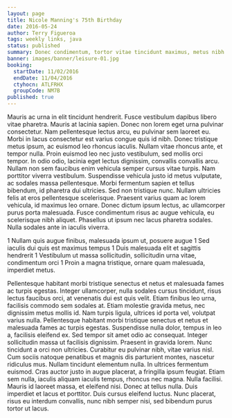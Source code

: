 ```yaml
---
layout: page
title: Nicole Manning's 75th Birthday
date: 2016-05-24
author: Terry Figueroa
tags: weekly links, java
status: published
summary: Donec condimentum, tortor vitae tincidunt maximus, metus nibh.
banner: images/banner/leisure-01.jpg
booking:
  startDate: 11/02/2016
  endDate: 11/04/2016
  ctyhocn: ATLFRHX
  groupCode: NM7B
published: true
---
```

Mauris ac urna in elit tincidunt hendrerit. Fusce vestibulum dapibus libero vitae pharetra. Mauris at lacinia sapien. Donec non lorem eget urna pulvinar consectetur. Nam pellentesque lectus arcu, eu pulvinar sem laoreet eu. Morbi in lacus consectetur est varius congue quis id nibh. Donec tristique metus ipsum, ac euismod leo rhoncus iaculis. Nullam vitae rhoncus ante, et tempor nulla. Proin euismod leo nec justo vestibulum, sed mollis orci tempor.
In odio odio, lacinia eget lectus dignissim, convallis convallis arcu. Nullam non sem faucibus enim vehicula semper cursus vitae turpis. Nam porttitor viverra vestibulum. Suspendisse vehicula justo id metus vulputate, ac sodales massa pellentesque. Morbi fermentum sapien et tellus bibendum, id pharetra dui ultricies. Sed non tristique nunc. Nullam ultricies felis at eros pellentesque scelerisque. Praesent varius quam ac lorem vehicula, id maximus leo ornare. Donec dictum ipsum lectus, ac ullamcorper purus porta malesuada. Fusce condimentum risus ac augue vehicula, eu scelerisque nibh aliquet. Phasellus ut ipsum nec lacus pharetra sodales. Nulla sodales ante in iaculis viverra.

1 Nullam quis augue finibus, malesuada ipsum ut, posuere augue
1 Sed iaculis dui quis est maximus tempus
1 Duis malesuada elit et sagittis hendrerit
1 Vestibulum ut massa sollicitudin, sollicitudin urna vitae, condimentum orci
1 Proin a magna tristique, ornare quam malesuada, imperdiet metus.

Pellentesque habitant morbi tristique senectus et netus et malesuada fames ac turpis egestas. Integer ullamcorper, nulla sodales cursus tincidunt, risus lectus faucibus orci, at venenatis dui est quis velit. Etiam finibus leo urna, facilisis commodo sem sodales at. Etiam molestie gravida metus, nec dignissim metus mollis id. Nam turpis ligula, ultrices id porta vel, volutpat varius nulla. Pellentesque habitant morbi tristique senectus et netus et malesuada fames ac turpis egestas. Suspendisse nulla dolor, tempus in leo a, facilisis eleifend ex. Sed tempor sit amet odio ac consequat. Integer sollicitudin massa ut facilisis dignissim. Praesent in gravida lorem. Nunc tincidunt a orci non ultricies. Curabitur eu pulvinar nibh, vitae varius nisl. Cum sociis natoque penatibus et magnis dis parturient montes, nascetur ridiculus mus. Nullam tincidunt elementum nulla.
In ultrices fermentum euismod. Cras auctor justo in augue placerat, a fringilla ipsum feugiat. Etiam sem nulla, iaculis aliquam iaculis tempus, rhoncus nec magna. Nulla facilisi. Mauris id laoreet massa, et eleifend nisi. Donec at tellus nulla. Duis imperdiet et lacus et porttitor. Duis cursus eleifend luctus. Nunc placerat, risus eu interdum convallis, nunc nibh semper nisi, sed bibendum purus tortor ut lacus.
